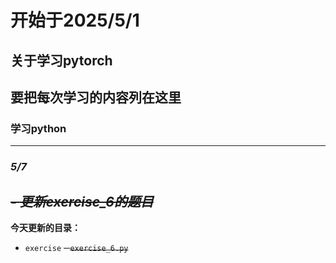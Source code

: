 # **开始于2025/5/1**
## 关于学习pytorch
## 要把每次学习的内容列在这里
### 学习python

---
### ***5/7***
~~- *更新exercise_6的题目*~~
---
**今天更新的目录：**
- `exercise`
    ~~- `exercise_6.py`~~
